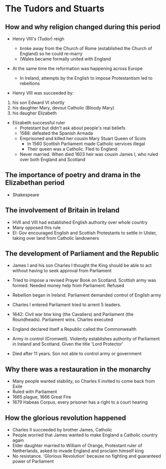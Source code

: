 # The Tudors and Stuarts

## How and why religion changed during this period

* Henry VIII's (Tudor) reigh
  * broke away from the Church of Rome (established the Church of England) so he could re-marry
  * (Wales became formally united with England

* At the same time the reformation was happening across Europe
  * In Ireland, attempts by the English to impose Protestantism led to rebellions

* Henry VIII was succeeded by:
1. his son Edward VI shortly
2. his daughter Mary, devout Catholic (Bloody Mary) 
3. his daugher Elizabeth

* Elizabeth successful ruler
  * Protestant but didn't ask about people's real beliefs
  * 1588: defeated the Spanish Armada
  * Emprisoned and killed her cousin Mary Stuart Queen of Scots
    * In 1560 Scottish Parliament made Catholic services illegal
    * Their queen was a Catholic. Fled to England
  * Never married. When died 1603 heir was cousin James I, who ruled over both England and Scotland

## The importance of poetry and drama in the Elizabethan period

* Shakespeare

## The involvement of Britain in Ireland

* HVII and VIII had established English authority over whole country
* Many opposed this rule
* EI: Gov encouraged English and Scottish Protestants to settle in Ulster, taking over land from Catholic landowners

## The development of Parliament and the Republic

* James I and his son Charles I thought the King should be able to act without having to seek approval from Parliament
* Tried to impose a revised Prayer Book on Scotland. Scottish army was formed. Needed money help from Parliament. Refused
* Rebellion began in Ireland. Parliament demanded control of English army
* Charles I entered Parliament tried to arrent 5 leaders.
* 1642: Civil war btw king (the Cavaliers) and Parliament (the Roundheads). Parliament wins. Charles executed

* England declared itself a Republic called the Commonwealth
* Army in control (Cromwell). Violently establishes authority of Parliament in Ireland and Scotland. Given the title 'Lord Protector'
* Died after 11 years. Son not able to control army or government

## Why there was a restauration in the monarchy

* Many people wanted stability, so Charles II invited to come back from Exile
* Ruled with Parliament
* 1665 plague, 1666 Great Fire
* 1679 Habeas Corpus, every prisoner has a right to a court hearing

## How the glorious revolution happened

* Charles II succeeded by brother James, Catholic
* People worried that James wanted to make England a Catholic country again
* Elder daughter married to William of Orange, Protestant ruler of Netherlands, asked to invade England and proclaim himself king
* No resistance. 'Glorious Revolution' because no fighting and guaranteed power of Parliament